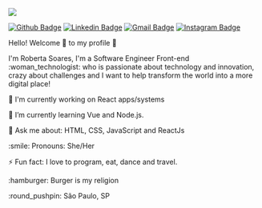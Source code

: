 <p>
<img src="https://user-images.githubusercontent.com/16246420/89299690-69869c00-d63d-11ea-9333-f73f6bf803c7.png" />
</p>


[![Github Badge](https://img.shields.io/badge/-Github-242A2D?style=flat-square&logo=Github&logoColor=white&link=https://github.com/rosooares)](https://github.com/rosooares)
[![Linkedin Badge](https://img.shields.io/badge/-Linkedin-0077B5?style=flat-square&logo=Linkedin&logoColor=white&link=https://www.linkedin.com/in/robertassoares/)](https://www.linkedin.com/in/robertassoares/) 
[![Gmail Badge](https://img.shields.io/badge/Gmail-c5392a?style=flat-square&logo=Gmail&logoColor=white&link=mailto:robertasoares1997@gmail.com)](mailto:robertasoares1997@gmail.com)
[![Instagram Badge](https://img.shields.io/badge/-Instagram-f797a5?style=flat-square&logo=Instagram&logoColor=white&link=https://www.instagram.com/rosooares)](https://www.instagram.com/rosooares)

<p>Hello! Welcome 👋 to my profile 🚀 </p>

<p>I'm Roberta Soares, I'm a Software Engineer Front-end :woman_technologist: who is passionate about technology and innovation, crazy about challenges and I want to help transform the world into a more digital place!</p>

<p>🔭 I'm currently working on React apps/systems </p>
<p>🌱 I’m currently learning Vue and Node.js.</p>
<p>💬 Ask me about: HTML, CSS, JavaScript and ReactJs</p>
<p> :smile: Pronouns: She/Her </p>
<p>⚡ Fun fact: I love to program, eat, dance and travel. </p>
<p> :hamburger: Burger is my religion </p>
<p> :round_pushpin: São Paulo, SP </p>

